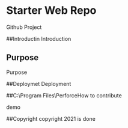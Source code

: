 # Starter Web Repo

Github Project

##Introductin
Introduction

## Purpose

Purpose

##Deploymet
Deployment


##C:\Program Files\PerforceHow to contribute

demo

##Copyright
copyright 2021 is done
